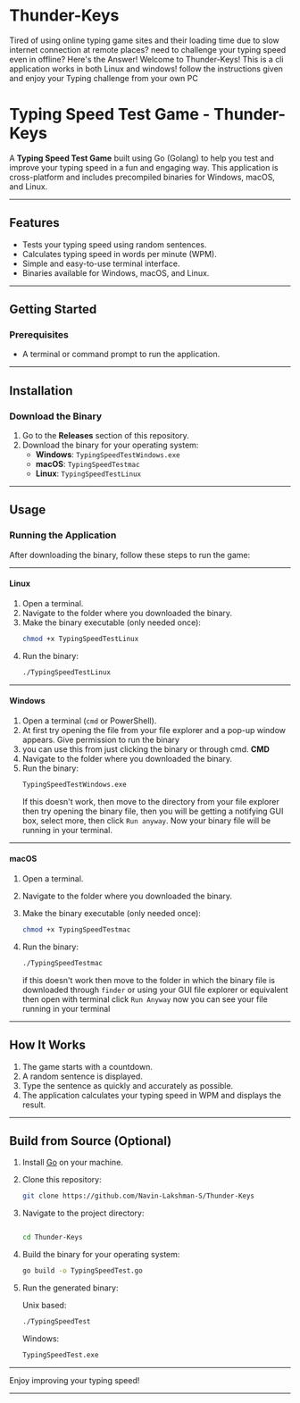 # Thunder-Keys
Tired of using online typing game sites and their loading time due to slow internet connection at remote places? need to challenge your typing speed even in offline? Here's the Answer! Welcome to Thunder-Keys! This is a cli application works in both Linux and windows! follow the instructions given and enjoy your Typing challenge from your own PC


# Typing Speed Test Game - Thunder-Keys

A **Typing Speed Test Game** built using Go (Golang) to help you test and improve your typing speed in a fun and engaging way. This application is cross-platform and includes precompiled binaries for Windows, macOS, and Linux.

---

## Features
- Tests your typing speed using random sentences.
- Calculates typing speed in words per minute (WPM).
- Simple and easy-to-use terminal interface.
- Binaries available for Windows, macOS, and Linux.

---

## Getting Started

### Prerequisites
- A terminal or command prompt to run the application.

---

## Installation

### Download the Binary
1. Go to the **Releases** section of this repository.
2. Download the binary for your operating system:
   - **Windows**: `TypingSpeedTestWindows.exe`
   - **macOS**: `TypingSpeedTestmac`
   - **Linux**: `TypingSpeedTestLinux`

---

## Usage

### Running the Application
After downloading the binary, follow these steps to run the game:

---

#### **Linux**
1. Open a terminal.
2. Navigate to the folder where you downloaded the binary.
3. Make the binary executable (only needed once):
   ```bash
   chmod +x TypingSpeedTestLinux
   ```
4. Run the binary:
   ```bash
   ./TypingSpeedTestLinux
   ```
---

#### **Windows**
1. Open a terminal (`cmd` or PowerShell).
2. At first try opening the file from your file explorer and a pop-up window appears. Give permission to run the binary
3. you can use this from just clicking the binary or through cmd.
**CMD**
1. Navigate to the folder where you downloaded the binary.
2. Run the binary:
   ```bash
   TypingSpeedTestWindows.exe
   ```
   If this doesn't work, then move to the directory from your file explorer then try opening the binary file, then you will be getting a notifying GUI box, select more, then click `Run anyway`.
   Now your binary file will be running in your terminal.
---

#### **macOS**
1. Open a terminal.
2. Navigate to the folder where you downloaded the binary.
3. Make the binary executable (only needed once):
   ```bash
   chmod +x TypingSpeedTestmac
   ```
4. Run the binary:
   ```bash
   ./TypingSpeedTestmac
   ```

   if this doesn't work then move to the folder in which the binary file is downloaded through `finder` or using your GUI file explorer or equivalent then open with terminal click `Run Anyway` now you can see your file running in your terminal

---

## How It Works
1. The game starts with a countdown.
2. A random sentence is displayed.
3. Type the sentence as quickly and accurately as possible.
4. The application calculates your typing speed in WPM and displays the result.

---

## Build from Source (Optional)

1. Install [Go](https://go.dev/) on your machine.
2. Clone this repository:
   ```bash
   git clone https://github.com/Navin-Lakshman-S/Thunder-Keys
   ```
3. Navigate to the project directory:
   ```bash
   
   cd Thunder-Keys
   ```
4. Build the binary for your operating system:
   ```bash
   go build -o TypingSpeedTest.go

   ```
5. Run the generated binary:
   
   Unix based:
   
   ```bash
   ./TypingSpeedTest
   ```
   
   Windows:

   ```bash
   TypingSpeedTest.exe
   ```

---


Enjoy improving your typing speed!

---



